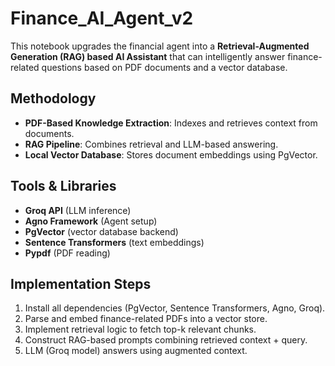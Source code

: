 # Finance_AI_Agent_v2

This notebook upgrades the financial agent into a **Retrieval-Augmented Generation (RAG) based AI Assistant** that can intelligently answer finance-related questions based on PDF documents and a vector database.

## Methodology
- **PDF-Based Knowledge Extraction**: Indexes and retrieves context from documents.
- **RAG Pipeline**: Combines retrieval and LLM-based answering.
- **Local Vector Database**: Stores document embeddings using PgVector.

## Tools & Libraries
- **Groq API** (LLM inference)
- **Agno Framework** (Agent setup)
- **PgVector** (vector database backend)
- **Sentence Transformers** (text embeddings)
- **Pypdf** (PDF reading)

## Implementation Steps
1. Install all dependencies (PgVector, Sentence Transformers, Agno, Groq).
2. Parse and embed finance-related PDFs into a vector store.
3. Implement retrieval logic to fetch top-k relevant chunks.
4. Construct RAG-based prompts combining retrieved context + query.
5. LLM (Groq model) answers using augmented context.
